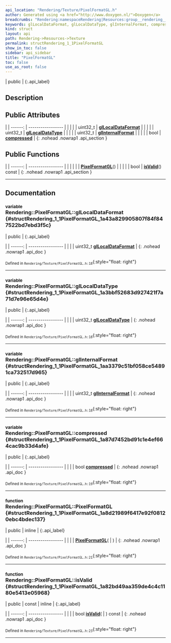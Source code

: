 ```yaml
---
api_location: "Rendering/Texture/PixelFormatGL.h"
author: Generated using <a href="http://www.doxygen.nl/">Doxygen</a>
breadcrumbs: "Rendering:namespaceRendering|Resources:group__rendering__resources|Texture:group__texture"
keywords: glLocalDataFormat, glLocalDataType, glInternalFormat, compressed, PixelFormatGL, isValid
kind: struct
layout: api
path: Rendering->Resources->Texture
permalink: structRendering_1_1PixelFormatGL
show_in_toc: false
sidebar: api_sidebar
title: "PixelFormatGL"
toc: false
use_as_root: false
---
```


| public |
{:.api_label}

## Description





## Public Attributes

|
| ------: | ----------------- |
|  | |
| uint32_t | **[glLocalDataFormat](#structRendering_1_1PixelFormatGL_1a43a829905807f84f847522bd7ebd3f5c)**  |
|  | |
| uint32_t | **[glLocalDataType](#structRendering_1_1PixelFormatGL_1a3bbf52683d927421f7a71d7e96e65d4e)**  |
|  | |
| uint32_t | **[glInternalFormat](#structRendering_1_1PixelFormatGL_1aa3379c51bf058ce54891ca732517d965)**  |
|  | |
| bool | **[compressed](#structRendering_1_1PixelFormatGL_1a87d7452bd91c1e4ef664cac9b33d4afe)**  |
{: .nohead .nowrap1 .api_section }


## Public Functions

|
| ------: | ----------------- |
|  | |
|  | **[PixelFormatGL](#structRendering_1_1PixelFormatGL_1a8d21989f6417e92f08120ebc4bdec137)**() |
|  | |
| bool | **[isValid](#structRendering_1_1PixelFormatGL_1a82bd49aa359de4c4c1180e5413e05968)**() const |
{: .nohead .nowrap1 .api_section }


-------------------------------------------------------------------

## Documentation

### <small>variable</small><br/> Rendering::PixelFormatGL::glLocalDataFormat {#structRendering_1_1PixelFormatGL_1a43a829905807f84f847522bd7ebd3f5c}

| public |
{:.api_label}

|
| ------: | ----------------- |
|  |
| uint32_t **[glLocalDataFormat](#structRendering_1_1PixelFormatGL_1a43a829905807f84f847522bd7ebd3f5c)**  |
{: .nohead .nowrap1 .api_doc }





<sub>Defined in `Rendering/Texture/PixelFormatGL.h:18`</sub>{:style="float: right"}

-------------------------------------------------------------------

### <small>variable</small><br/> Rendering::PixelFormatGL::glLocalDataType {#structRendering_1_1PixelFormatGL_1a3bbf52683d927421f7a71d7e96e65d4e}

| public |
{:.api_label}

|
| ------: | ----------------- |
|  |
| uint32_t **[glLocalDataType](#structRendering_1_1PixelFormatGL_1a3bbf52683d927421f7a71d7e96e65d4e)**  |
{: .nohead .nowrap1 .api_doc }





<sub>Defined in `Rendering/Texture/PixelFormatGL.h:18`</sub>{:style="float: right"}

-------------------------------------------------------------------

### <small>variable</small><br/> Rendering::PixelFormatGL::glInternalFormat {#structRendering_1_1PixelFormatGL_1aa3379c51bf058ce54891ca732517d965}

| public |
{:.api_label}

|
| ------: | ----------------- |
|  |
| uint32_t **[glInternalFormat](#structRendering_1_1PixelFormatGL_1aa3379c51bf058ce54891ca732517d965)**  |
{: .nohead .nowrap1 .api_doc }





<sub>Defined in `Rendering/Texture/PixelFormatGL.h:18`</sub>{:style="float: right"}

-------------------------------------------------------------------

### <small>variable</small><br/> Rendering::PixelFormatGL::compressed {#structRendering_1_1PixelFormatGL_1a87d7452bd91c1e4ef664cac9b33d4afe}

| public |
{:.api_label}

|
| ------: | ----------------- |
|  |
| bool **[compressed](#structRendering_1_1PixelFormatGL_1a87d7452bd91c1e4ef664cac9b33d4afe)**  |
{: .nohead .nowrap1 .api_doc }





<sub>Defined in `Rendering/Texture/PixelFormatGL.h:19`</sub>{:style="float: right"}

-------------------------------------------------------------------

### <small>function</small><br/> Rendering::PixelFormatGL::PixelFormatGL {#structRendering_1_1PixelFormatGL_1a8d21989f6417e92f08120ebc4bdec137}

| public | inline |
{:.api_label}

|
| ------: | ----------------- |
|  |
|  **[PixelFormatGL](#structRendering_1_1PixelFormatGL_1a8d21989f6417e92f08120ebc4bdec137)**( |  ) |
{: .nohead .nowrap1 .api_doc }





<sub>Defined in `Rendering/Texture/PixelFormatGL.h:21`</sub>{:style="float: right"}

-------------------------------------------------------------------

### <small>function</small><br/> Rendering::PixelFormatGL::isValid {#structRendering_1_1PixelFormatGL_1a82bd49aa359de4c4c1180e5413e05968}

| public | const | inline |
{:.api_label}

|
| ------: | ----------------- |
|  |
| bool **[isValid](#structRendering_1_1PixelFormatGL_1a82bd49aa359de4c4c1180e5413e05968)**( |  ) const |
{: .nohead .nowrap1 .api_doc }





<sub>Defined in `Rendering/Texture/PixelFormatGL.h:23`</sub>{:style="float: right"}

-------------------------------------------------------------------

